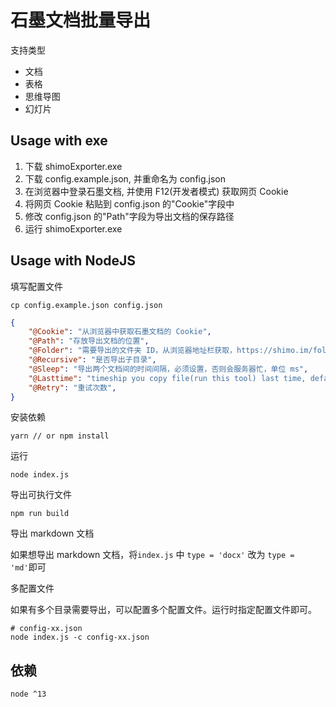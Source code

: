 # 石墨文档批量导出

支持类型

- 文档
- 表格
- 思维导图
- 幻灯片

## Usage with exe

1. 下载 shimoExporter.exe
2. 下载 config.example.json, 并重命名为 config.json
3. 在浏览器中登录石墨文档, 并使用 F12(开发者模式) 获取网页 Cookie
4. 将网页 Cookie 粘贴到 config.json 的"Cookie"字段中
5. 修改 config.json 的"Path"字段为导出文档的保存路径
6. 运行 shimoExporter.exe

## Usage with NodeJS

填写配置文件

```shell
cp config.example.json config.json
```

```config.json
{
    "@Cookie": "从浏览器中获取石墨文档的 Cookie",
    "@Path": "存放导出文档的位置",
    "@Folder": "需要导出的文件夹 ID，从浏览器地址栏获取，https://shimo.im/folder/xxx 中 xxx，全部导出则留空",
    "@Recursive": "是否导出子目录",
    "@Sleep": "导出两个文档间的时间间隔，必须设置，否则会服务器忙，单位 ms",
    "@Lasttime": "timeship you copy file(run this tool) last time, default 0 means to copy all files this time.",
    "@Retry": "重试次数",
}
```

安装依赖

```shell
yarn // or npm install
```

运行

```shell
node index.js
```

导出可执行文件

```shell
npm run build
```

导出 markdown 文档

如果想导出 markdown 文档，将`index.js` 中 `type = 'docx'` 改为 `type = 'md'`即可

多配置文件

如果有多个目录需要导出，可以配置多个配置文件。运行时指定配置文件即可。

```shell
# config-xx.json
node index.js -c config-xx.json
```

## 依赖

```
node ^13
```
